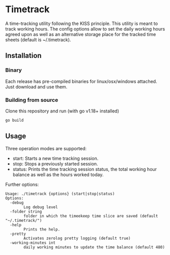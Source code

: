 # Timetrack
A time-tracking utility following the KISS principle. This utility is meant to track working hours.
The config options allow to set the daily working hours agreed upon as well as an alternative storage place
for the tracked time sheets (default is ~/.timetrack).

## Installation
### Binary
Each release has pre-compiled binaries for linux/osx/windows attached. Just download and use them.

### Building from source
Clone this repository and run (with go v1.18+ installed)
```bash
go build
```

## Usage
Three operation modes are supported:
 - start: Starts a new time tracking session.
 - stop: Stops a previously started session.
 - status: Prints the time tracking session status, the total working hour balance as well as the hours worked today.

Further options:
```
Usage: ./timetrack {options} (start|stop|status)
Options:
  -debug
        Log debug level
  -folder string
        folder in which the timeekeep time slice are saved (default "~/.timetrack/")
  -help
        Prints the help.
  -pretty
        Activates zerolog pretty logging (default true)
  -working-minutes int
        daily working minutes to update the time balance (default 480)
```